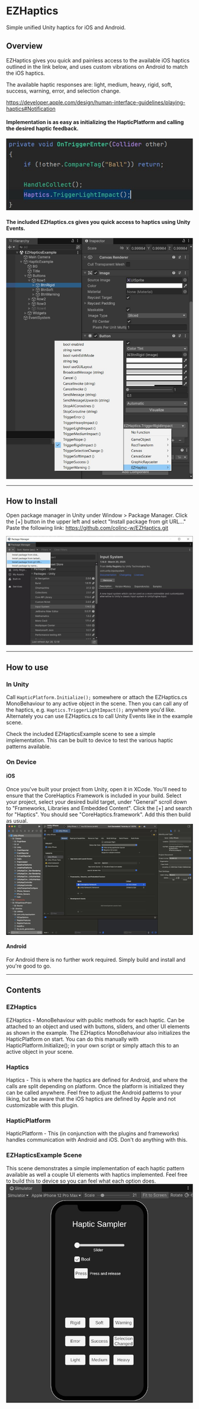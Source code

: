 # EZHaptics
Simple unified Unity haptics for iOS and Android.

## Overview
EZHaptics gives you quick and painless access to the available iOS haptics outlined in the link below, and uses custom vibrations on Android to match the iOS haptics. 

The available haptic responses are: light, medium, heavy, rigid, soft, success, warning, error, and selection change.

https://developer.apple.com/design/human-interface-guidelines/playing-haptics#Notification

#### Implementation is as easy as initializing the HapticPlatform and calling the desired haptic feedback.
![](triggerhaptic.jpg)


#### The included EZHaptics.cs gives you quick access to haptics using Unity Events.
![](unityeventhaptic.jpg)

---
## How to Install

Open package manager in Unity under Window > Package Manager. Click the [+] button in the upper left and select "Install package from git URL..." Paste the following link: https://github.com/colinc-w/EZHaptics.git 

![](installviagit.jpg)

---
## How to use

### In Unity
Call ```HapticPlatform.Initialize();``` somewhere or attach the EZHaptics.cs MonoBehaviour to any active object in the scene. Then you can call any of the haptics, e.g. ```Haptics.TriggerLightImpact();``` anywhere you'd like. Alternately you can use EZHaptics.cs to call Unity Events like in the example scene.

Check the included EZHapticsExample scene to see a simple implementation. This can be built to device to test the various haptic patterns available. 

### On Device

#### iOS
Once you've built your project from Unity, open it in XCode. You'll need to ensure that the CoreHaptics Framework is included in your build. Select your project, select your desired build target, under "General" scroll down to "Frameworks, Libraries and Embedded Content". Click the [+] and search for "Haptics". You should see "CoreHaptics.framework". Add this then build as usual. 
![](xcodecorehaptics.jpg)

#### Android
For Android there is no further work required. Simply build and install and you're good to go.

---
## Contents

### EZHaptics 
EZHaptics - MonoBehaviour with public methods for each haptic. Can be attached to an object and used with buttons, sliders, and other UI elements as shown in the example. The EZHaptics MonoBehaviour also initializes the HapticPlatform on start. You can do this manually with HapticPlatform.Initialize(); in your own script or simply attach this to an active object in your scene. 

### Haptics
Haptics - This is where the haptics are defined for Android, and where the calls are split depending on platform. Once the platform is initialized they can be called anywhere. Feel free to adjust the Android patterns to your liking, but be aware that the iOS haptics are defined by Apple and not customizable with this plugin. 

### HapticPlatform
HapticPlatform - This (in conjunction with the plugins and frameworks) handles communication with Android and iOS. Don't do anything with this. 

### EZHapticsExample Scene
This scene demonstrates a simple implementation of each haptic pattern available as well a couple UI elements with haptics implemented. Feel free to build this to device so you can feel what each option does. 
![](examplescene.jpg)